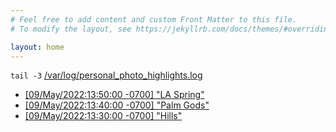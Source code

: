 ```yaml
---
# Feel free to add content and custom Front Matter to this file.
# To modify the layout, see https://jekyllrb.com/docs/themes/#overriding-theme-defaults

layout: home
---
```


`tail -3` [/var/log/personal_photo_highlights.log](https://dlotterman.org/photos/)

  - [[09/May/2022:13:50:00 -0700] "LA Spring"](https://f004.backblazeb2.com/file/passets/pphotos/20220509-1.webp)
  - [[09/May/2022:13:40:00 -0700] "Palm Gods"](https://f004.backblazeb2.com/file/passets/pphotos/20220509_184539076.webp)
  - [[09/May/2022:13:30:00 -0700] "Hills"](https://f004.backblazeb2.com/file/passets/pphotos/20220514_202227958.webp)
